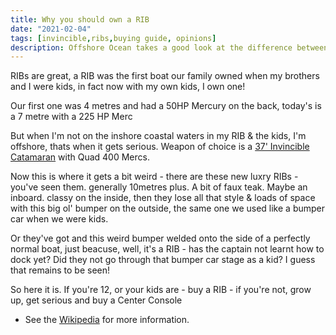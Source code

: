 ```yaml
---
title: Why you should own a RIB
date: "2021-02-04"
tags: [invincible,ribs,buying guide, opinions]
description: Offshore Ocean takes a good look at the difference between the latest Offshore Fishing Center Consoles and Luxury RIBs
---
```


RIBs are great, a RIB was the first boat our family owned when my brothers and I were kids, in fact now with my own kids, I own one!

Our first one was 4 metres and had a 50HP Mercury on the back, today's is a 7 metre with a 225 HP Merc

But when I'm not on the inshore coastal waters in my RIB & the kids, I'm offshore, thats when it gets serious. 
Weapon of choice is a [37' Invincible Catamaran](https://invincibleboats.com/37-catamaran/#:~:text=A%20twin%2Dhulled%2C%20twin%2D,you%20expect%20from%20an%20Invincible.) with Quad 400 Mercs.

Now this is where it gets a bit weird - there are these new luxry RIBs - you've seen them. generally 10metres plus. A bit of faux teak. Maybe an inboard. classy on the inside, then they lose all that style & loads of space with this big ol' bumper on the outside, the same one we used like a bumper car when we were kids. 

Or they've got and this weird bumper welded onto the side of a perfectly normal boat, just beacuse, well, it's a RIB - has the captain not learnt how to dock yet? Did they not go through that bumper car stage as a kid? I guess that remains to be seen!

So here it is. If you're 12, or your kids are - buy a RIB - if you're not, grow up, get serious and buy a Center Console


* See the [Wikipedia](https://en.wikipedia.org/wiki/Center_console_(boat)) for more information.